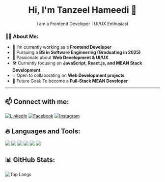 <h1 align="center">Hi, I'm Tanzeel Hameedi 👋</h1>  
<p align="center">I am a Frontend Developer | UI/UX Enthusiast</p>  

### 👨‍💻 About Me:
- 🔭 I’m currently working as a **Frontend Developer**  
- 🌱 Pursuing a **BS in Software Engineering (Graduating in 2025)**  
- 🚀 Passionate about **Web Development & UI/UX**  
- 🛠️ Currently focusing on **JavaScript, React.js, and MEAN Stack Development**  
- 💡 Open to collaborating on **Web Development projects**  
- 🎯 Future Goal: To become a **Full-Stack MEAN Developer**  

---

## 📫 Connect with me:
[![LinkedIn](https://img.shields.io/badge/-LinkedIn-blue?style=for-the-badge&logo=linkedin)](https://www.linkedin.com/in/tanzeelhameedi23/)
[![Facebook](https://img.shields.io/badge/-Facebook-blue?style=for-the-badge&logo=facebook)](https://www.facebook.com/tanzeelhameedi663/)
[![Instagram](https://img.shields.io/badge/-Instagram-purple?style=for-the-badge&logo=instagram)](https://www.instagram.com/itz_tanzeel_hameedi_mallick/)

## 🔥 Languages and Tools:
<p align="left">
<img src="https://img.shields.io/badge/-HTML5-orange?style=for-the-badge&logo=html5&logoColor=white"/>
<img src="https://img.shields.io/badge/-CSS3-blue?style=for-the-badge&logo=css3&logoColor=white"/>
<img src="https://img.shields.io/badge/-JavaScript-yellow?style=for-the-badge&logo=javascript&logoColor=white"/>
<img src="https://img.shields.io/badge/-React-blue?style=for-the-badge&logo=react&logoColor=white"/>
<img src="https://img.shields.io/badge/-Bootstrap-purple?style=for-the-badge&logo=bootstrap&logoColor=white"/>
<img src="https://img.shields.io/badge/-TailwindCSS-teal?style=for-the-badge&logo=tailwind-css&logoColor=white"/>
</p>

## 📊 GitHub Stats:
![Top Langs](https://github-readme-stats.vercel.app/api/top-langs/?username=tanzeel25&layout=compact&theme=radical)

